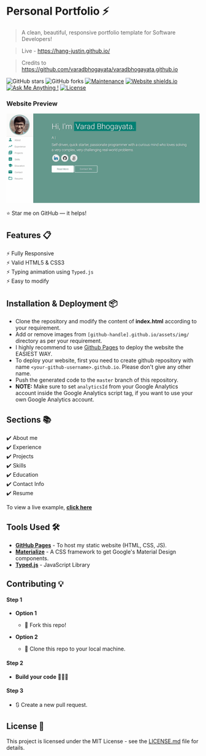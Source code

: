 # Personal Portfolio ⚡️

> A clean, beautiful, responsive portfolio template for Software Developers!

> Live - https://hang-justin.github.io/

> Credits to https://github.com/varadbhogayata/varadbhogayata.github.io

![GitHub stars](https://img.shields.io/github/stars/varadbhogayata/varadbhogayata.github.io)
![GitHub forks](https://img.shields.io/github/forks/varadbhogayata/varadbhogayata.github.io)
[![Maintenance](https://img.shields.io/badge/maintained-yes-green.svg)](https://hang-justin.github.io/varadbhogayata.github.io/commits/master)
[![Website shields.io](https://img.shields.io/badge/website-up-yellow)](http://varadbhogayata.github.io/)
[![Ask Me Anything !](https://img.shields.io/badge/ask%20me-linkedin-1abc9c.svg)](https://www.linkedin.com/in/varadbhogayata/)
[![License](http://img.shields.io/:license-mit-blue.svg?style=flat-square)](http://badges.mit-license.org)

### Website Preview

<p align="center">
  <kbd>
    <a href="https://hang-justin.github.io/" target="_blank"><img src="examples/preview.gif">
  </a>
  </kbd>
</p>

:star: Star me on GitHub — it helps!

## Features 📋

⚡️ Fully Responsive\
⚡️ Valid HTML5 & CSS3\
⚡️ Typing animation using `Typed.js`\
⚡️ Easy to modify

## Installation & Deployment 📦

- Clone the repository and modify the content of <b>index.html</b> according to your requirement.
- Add or remove images from `[github-handle].github.io/assets/img/` directory as per your requirement.
- I highly recommend to use [Github Pages](https://create-react-app.dev/docs/deployment/#github-pages) to deploy the website the EASIEST WAY.
- To deploy your website, first you need to create github repository with name `<your-github-username>.github.io`. Please don't give any other name.
- Push the generated code to the `master` branch of this repository.
- <b>NOTE:</b> Make sure to set `analyticsId` from your Google Analytics account inside the Google Analytics script tag, if you want to use your own Google Analytics account.

## Sections 📚

✔️ About me\
✔️ Experience\
✔️ Projects \
✔️ Skills \
✔️ Education\
✔️ Contact Info\
✔️ Resume

To view a live example, **[click here](https://hang-justin.github.io//)**

## Tools Used 🛠️

- [<b>GitHub Pages</b>](https://create-react-app.dev/docs/deployment/#github-pages) - To host my static website (HTML, CSS, JS).
- [<b>Materialize</b>](https://materializecss.com/) - A CSS framework to get Google's Material Design components.
- [<b>Typed.js</b>](https://mattboldt.com/demos/typed-js/) - JavaScript Library

## Contributing 💡

#### Step 1

- **Option 1**

  - 🍴 Fork this repo!

- **Option 2**
  - 👯 Clone this repo to your local machine.

#### Step 2

- **Build your code** 🔨🔨🔨

#### Step 3

- 🔃 Create a new pull request.

## License 📄

This project is licensed under the MIT License - see the [LICENSE.md](./LICENSE) file for details.
